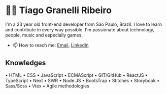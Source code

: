 # :man_technologist: Tiago Granelli Ribeiro

I'm a 23 year old front-end developer from São Paulo, Brazil. I love to learn and contribute in every way possible. I'm passionate about technology, people, music and especially games.

- 📫 How to reach me: [Email](tiago.granelli@gmail.com), [LinkedIn](https://www.linkedin.com/in/tiago-granelli/)
## Knowledges

• HTML
• CSS
• JavaScript
• ECMAScript 
• GIT/GitHub
• ReactJS
• TypeScript
• Next
• SWR
• Node.JS
• BootsTrap
• Stitches
• Storybook
• Sass/Scss
• Vtex
• Agile methodologies
